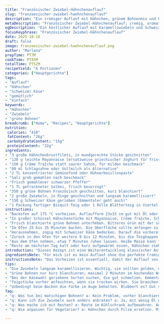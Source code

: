 ```yaml
---
title: "Französischer Zwiebel-Hähnchenauflauf"
slug: "franzoesischer-zwiebel-haehnchenauflauf"
description: "Ein cremiger Auflauf mit Hähnchen, grünem Bohnenmix und karamellisierten Zwiebeln. Statt klassischer Brühe verwende ich konzentrierten Gemüsefond für mehr Tiefe. Die Kombination aus Mayonnaise und saurer Sahne sorgt für saftige Textur, während die Backzeit flexibel an das Austrocknen anpasst. Teigstückchen obenauf ersetzen fertig gekaufte Biscuits; ein rustikaler Twist. Die Schweizer Käse-Schicht schmilzt herrlich, während der Auflauf im Ofen leicht blubbert und duftet. Knackgrüne Bohnen nicht zu lange kochen, sonst wird die Textur matschig. Typische Anfängerfehler: Überwürzen zu früh und die Backtemperatur nicht im Blick haben. 6 Portionen, ungefähre Gesamtzeit 52 Minuten."
metaDescription: "Französischer Zwiebel-Hähnchenauflauf; cremig, aromatisch und rustikal mit Käse, Zwiebeln und grünen Bohnen; einfach zubereitet."
ogDescription: "Ein köstlicher Auflauf mit Karamellzwiebeln und Schweizer Käse; perfekt für Familienessen und gesellige Abende."
focusKeyphrase: "Französischer Zwiebel-Hähnchenauflauf"
date: 2025-10-16
draft: false
image: franzoesischer-zwiebel-haehnchenauflauf.png
author: "Marlena"
prepTime: PT7M
cookTime: PT45M
totalTime: PT52M
recipeYield: "6 Portionen"
categories: ["Hauptgerichte"]
tags:
- "Auflauf"
- "Hähnchen"
- "Schweizer Käse"
- "gemütlich"
- "einfach"
keywords:
- "Hähnchen"
- "Zwiebeln"
- "grüne Bohnen"
breadcrumb: ["Home", "Recipes", "Hauptgerichte"]
nutrition: 
 calories: "410"
 fatContent: "26g"
 carbohydrateContent: "15g"
 proteinContent: "32g"
ingredients:
- "3 große Hähnchenbrustfilets, in mundgerechte Stücke geschnitten"
- "120 g leichte Mayonnaise (ersatzweise griechischer Joghurt für frische Note)"
- "150 g Crème fraîche statt saurer Sahne, für milden Geschmack"
- "80 ml Schlagsahne oder Vollmilch als Alternative"
- "2 TL konzentrierter Gemüsefond oder Hühnerbouillonpaste"
- "Salz grob gemahlen nach Geschmack"
- "Frisch gemahlener schwarzer Pfeffer"
- "1 TL getrockneter Salbei, frisch bevorzugt"
- "350 g grüne Bohnen Französisch geschnitten, kurz blanchiert"
- "2 große Zwiebeln, in Ringe geschnitten und langsam karamellisiert"
- "150 g Schweizer Käse gerieben (Emmentaler geht auch)"
- "1 Packung fertiger Bisquit-Teig oder 1 Rolle Blätterteig in Viertel geschnitten"
instructions:
- "Backofen auf 175 °C vorheizen. Auflaufform 23x33 cm gut mit Öl oder Backtrennspray ausreiben, damit nichts klebt."
- "In großer Schüssel Hähnchenstücke mit Mayonnaise, Crème fraîche, Schlagsahne, dem konzentrierten Gemüsefond, Salz, Pfeffer und Salbei gut vermischen. Nicht zu lange rühren, gerade bis alles an Hähnchen haftet."
- "Frisch blanchierte grüne Bohnen unterheben. Bitteres Grün mit der süßen Karamellzwiebel verbinden, gleichmäßig in Form verteilen. Nicht zu viel quetschen, die Textur soll bleiben."
- "Im Ofen 25 bis 35 Minuten backen. Die Oberfläche sollte anfangen zu blubbern und leicht zu bräunen, der Geruch von karamellisierter Zwiebel durchzieht die Küche."
- "Herausnehmen, zügig mit Schweizer Käse bedecken. Darauf die vorbereiteten Teig-Viertel legen, nicht zu dicht, sie müssen noch aufgehen."
- "Zurück in den Ofen für weitere 8 bis 12 Minuten, bis die Teigkappen goldbraun sind. Kein Backpapier verwenden, direkt auf dem Auflauf; so bleiben sie knusprig."
- "Aus dem Ofen nehmen, etwa 7 Minuten ruhen lassen. Heiße Masse kann flüssig sein, Ruhezeit bindet vor dem Servieren."
- "Reste am nächsten Tag kalt oder kurz aufgewärmt essen, Hähnchen zieht dann nochmal nach."
introduction: "Dieses Rezept ist eine Weiterentwicklung klassischer Aufläufe mit neuen Zutaten: Crème fraîche statt saurer Sahne bringt mehr Cremigkeit, konzentrierter Gemüsefond ersetzt Brühe für eine intensivere Note. Karamellzwiebeln geben die nötige Süße, die sich im Backprozess richtig entfaltet. Die grün geschnittenen französischen Bohnen habe ich selbst blanchiert – niemals roh in den Auflauf, sonst wird die Textur matschig und zäh. Teigstücke obenauf sind eine Alternative zu normalen Biscuits, sorgen für optische und geschmackliche Abwechslung. Durch Anpassungen in der Backzeit wachse ich mit jedem Versuch besser ins Rezept hinein. Wichtig: nicht nur auf Minuten verlassen, die Farbe und das Blubbern machen die genaue Reife aus."
ingredientsNote: "Für mich ist es kein Auflauf ohne die perfekte Cremigkeit; Mayonnaise gibt Struktur, die Crème fraîche ergänzt mild und leicht säuerlich. Wer Joghurt daheim hat, kann das Mayonnaise-Spiel wagen - macht die Masse etwas leichter. Gemüsefond verklumpt nicht so schnell und gibt Tiefe – Bouillonwürfel würde ich vermeiden, wenn möglich, sie können bitter werden. Frische Kräuter als alternative zum getrockneten Salbei können wunderbar sein, nur nicht zu dominant. Die Zwiebeln sollten langsam karamellisieren, am besten in Butter und etwas Zucker – der süße Duft zeigt den richtigen Punkt. Bohnen vor dem Backen wirklich kurz blanchieren, sonst gibt's nur matschiges Grünzeug. Für Käse nehme ich geriebene Sorten, die gut schmelzen; Emmentaler ist zugänglich und dennoch aromatisch."
instructionsNote: "Das Vorheizen ist essentiell, damit der Auflauf von Anfang an gleichmäßig gart. Die Fettschicht in der Form verhindert das Ankleben, spart Frust beim Servieren. Beim Mischen ruhig die Bindemittel wie Mayonnaise und Crème fraîche zeitnah zu den Hähnchenstücken geben, sonst trocknet das Fleisch schnell aus. Die Bohnen und Zwiebeln kommen zuletzt dazu; zu langes Mixen zerstört die Konsistenz. Linsen- oder Pull-Backeffekte beim Backen? Immer Auge auf den Auflauf, wenn es blubbert und leicht Farbe bekommt, passt das – das Heiß-kalt-Gefühl beim Testen hilft auch. Käseschicht bringt Geschmack und Textur, und die Teigviertel brauchen nur kurz, um goldbraun und noch fluffig zu werden. Nach dem Backen unbedingt etwas Ruhezeit geben, sonst zerfällt beim Schneiden alles. Reste abgedeckt im Kühlschrank aufbewahren, zum Aufwärmen passt Mikrowelle oder Backofen, je nach Lust."
tips:
- "Die Zwiebeln langsam karamellisieren. Wichtig, sie sollten golden, nicht dunkel werden. Butter und Zucker helfen dabei, die richtige Süße zu erzielen. Duftet wunderbar in der Küche."
- "Grüne Bohnen nur kurz blanchieren; maximal 2 Minuten im kochenden Wasser. Kaltes Wasser sofort dazugießen, damit die Farbe leuchtend bleibt. Matschige Bohnen? Niemals wieder."
- "Bei der Käsewahl geriebene Sorten suchen, die gut schmelzen. Emmentaler funktioniert; der Geschmack harmoniert bestens mit dem Auflauf. Alternativen sind Appenzeller oder Gruyère."
- "Teigstücke vorher anfeuchten, wenn sie trocken wirken. Sie brauchen Feuchtigkeit, damit sie im Ofen gut aufgehen. Aber nicht zu viel, sonst werden sie matschig."
- "Unbedingt beim Backen die Farbe im Auge behalten. Blubbert es? Gut so. Sollte die Oberfläche goldbraun werden, schalte den Ofen aus. Beim Aufschneiden muss alles schön zusammenhalten."
faq:
- "q: Was tun bei matschigen Bohnen? a: Kein Problem, vorher blanchieren nicht vergessen. 1-2 Minuten, dann in Eiswasser tauchen. So bleibt alles knackig."
- "q: Kann ich die Zwiebeln auch anders anbraten? a: Ja, mit wenig Öl geht auch. Aber Zucker hilft grundsätzlich, die Karamellisierung zu optimieren. Am Ende sollen sie süß sein."
- "q: Was mache ich mit Resten? a: Reste im Kühlschrank aufbewahren. Aufwärmen kann auch im Backofen geschehen. Wenn sie trocken sind, etwas Sahne hinzugeben."
- "q: Wie anpassen für Vegetarier? a: Hähnchen durch Pilze ersetzen. Mischungsverhältnis bleibt gleich. Für Fond, Gemüsealternative nutzen. Das bringt reichlich Geschmack."

---
```

